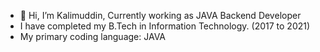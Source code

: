 - 👀 Hi, I’m Kalimuddin, Currently working as JAVA Backend Developer
- I have completed my B.Tech in Information Technology. (2017 to 2021)
- My primary coding language: JAVA

<!---
Kalimuddin/Kalimuddin is a ✨ special ✨ repository because its `README.md` (this file) appears on your GitHub profile.
You can click the Preview link to take a look at your changes.
--->
